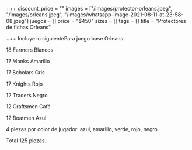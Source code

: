 +++
discount_price = ""
images = ["/images/protector-orleans.jpeg", "/images/orleans.jpeg", "/images/whatsapp-image-2021-08-11-at-23-58-08.jpeg"]
juegos = []
price = "$450"
sizes = []
tags = []
title = "Protectores de fichas Orleans"

+++
Incluye lo siguientePara juego base Orleans:

18 Farmers Blancos

17 Monks Amarillo

17 Scholars Gris

17 Knights Rojo

12 Traders Negro

12 Craftsmen Café

12 Boatmen Azul

4 piezas por color de jugador: azul, amarillo, verde, rojo, negro

Total 125 piezas.